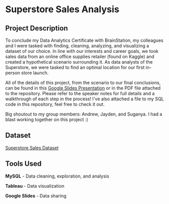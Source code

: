 # Superstore Sales Analysis

## Project Description
To conclude my Data Analytics Certificate with BrainStation, my colleagues and I were tasked with finding, cleaning, analyzing, and visualizing a dataset of our choice. In line with our interests and career goals, we took sales data from an online office supplies retailer (found on Kaggle) and created a hypothetical scenario surrounding it. As data analysts of the Superstore, we were tasked to find an optimal location for our first in-person store launch. 

All of the details of this project, from the scenario to our final conclusions, can be found in this [Google Slides Presentation](https://docs.google.com/presentation/d/1APxvMKjTnznA0EEGU8xtdQFzLBNTGqUfuXl7RCE51-c/edit?usp=sharing) or in the PDF file attached to the repository. Please refer to the speaker notes for full details and a walkthrough of each step in the process!  I've also attached a file to my SQL code in this repository, feel free to check it out. 


Big shoutout to my group members: Andrew, Jayden, and Suganya. I had a blast working together on this project :) 

## Dataset
[Superstore Sales Dataset](https://www.kaggle.com/datasets/ishanshrivastava28/superstore-sales)


## Tools Used
**MySQL** - Data cleaning, exploration, and analysis

**Tableau** - Data visualization 

**Google Slides** - Data sharing  
